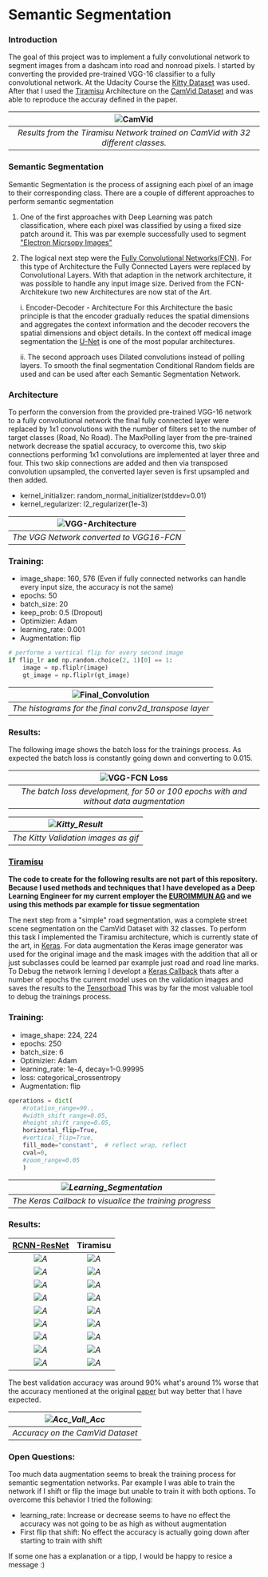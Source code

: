 # Semantic Segmentation
### Introduction

The goal of this project was to implement a fully convolutional network to segment images from a dashcam into road and nonroad pixels. I started by converting the provided pre-trained VGG-16 classifier to a fully convolutional network. At the Udacity Course the [Kitty Dataset](www.cvlibs.net/datasets/kitti/) was used. After that I used the [Tiramisu](https://arxiv.org/abs/1611.09326) Architecture on the [CamVid Dataset](http://mi.eng.cam.ac.uk/research/projects/VideoRec/CamVid/) and was able to reproduce the accuray defined in the paper.  

| ![CamVid](./CamVid-Images/0016E5_00390_2017_10_10_09_07_22_drawings.png "CamVid Image") | 
|:--:| 
| *Results from the Tiramisu Network trained on CamVid with 32 different classes.* |

### Semantic Segmentation

Semantic Segmentation is the process of assigning each pixel of an image to their corresponding class. 
There are a couple of different approaches to perform semantic segmentation
1. One of the first approaches with Deep Learning was patch classification, where each pixel was classified by using a fixed size patch around it. This was par exemple successfully used to segment ["Electron Micrsopy Images"](http://people.idsia.ch/~juergen/nips2012.pdf)
2. The logical next step were the [Fully Convolutional Networks(FCN)](https://arxiv.org/abs/1411.4038). For this type of Architecture  the Fully Connected Layers were replaced by Convolutional Layers. With that adaption in the network architecture, it was possible to handle any input image size.  Derived from the FCN-Architekure two new Architectures are now stat of the Art.

    i. Encoder-Decoder - Architecture
For this Architecture the basic principle is that the encoder gradually reduces the spatial dimensions and aggregates the context information and the decoder recovers the spatial dimensions and object details. In the context off medical image segmentation the [U-Net](https://arxiv.org/abs/1505.04597) is one of the most popular architectures. 

    ii. The second approach uses Dilated convolutions instead of polling layers.
To smooth the final segmentation Conditional Random fields are used and can be used after each Semantic Segmentation Network.  

### Architecture
To perform the conversion from the provided pre-trained VGG-16 network to a fully convolutional network the final fully connected layer were replaced by 1x1 convolutions with the number of filters set to the number of target classes (Road, No Road). The MaxPolling layer from the pre-trained network decrease the spatial accuracy, to overcome this, two skip connections performing 1x1 convolutions are implemented at layer three and four. This two skip connections are added and then via transposed convolution upsampled, the converted layer seven is first upsampled and then added.     

- kernel_initializer: random_normal_initializer(stddev=0.01)
- kernel_regularizer: l2_regularizer(1e-3)

| ![VGG-Architecture](./CamVid-Images/Graph.png "VGG16-FCN") | 
|:--:| 
| *The VGG Network converted to VGG16-FCN* |

### Training:
- image_shape: 160, 576 (Even if fully connected networks can handle every input size, the accuracy is not the same)
- epochs: 50
- batch_size: 20
- keep_prob: 0.5 (Dropout)
- Optimizier: Adam
- learning_rate: 0.001
- Augmentation: flip
```python
# performe a vertical flip for every second image 
if flip_lr and np.random.choice(2, 1)[0] == 1:
    image = np.fliplr(image)
    gt_image = np.fliplr(gt_image)
```

| ![Final_Convolution](./CamVid-Images/Histograms.png "Final_Convolution") | 
|:--:| 
| *The histograms for the final conv2d_transpose layer* |


### Results:

The following image shows the batch loss for the trainings process. As expected the batch loss is constantly going down and converting to 0.015. 

| ![VGG-FCN Loss](./CamVid-Images/VGG-Kitty.png "VGG-FCN Loss") | 
|:--:| 
| *The batch loss development, for 50 or 100 epochs with and without data augmentation* |


| *![Kitty_Result](./CamVid-Images/1507737726_full.gif "Kitty_Result")* | 
|:--:| 
| *The Kitty Validation images as gif* |

### [Tiramisu](https://arxiv.org/abs/1611.09326)
**The code to create for the following results are not part of this repository. Because I used methods and techniques that I have developed as a Deep Learning Engineer for my current employer the [EUROIMMUN AG](https://www.euroimmun.de/startseite.html) and we using this methods par example for tissue segmentation**

The next step from a "simple" road segmentation, was a complete street scene segmentation on the CamVid Dataset with 32 classes. To perform this task I implemented the Tiramisu architecture, which is currently state of the art, in [Keras](https://keras.io/). For data augmentation the Keras image generator was used for the original image and the mask images with the addition that all or just subclasses could be learned par example just road and road line marks. To Debug the network lerning I developt a [Keras Callback](https://keras.io/callbacks/) thats after a number of epochs the current model uses on the validation images and saves the results to the [Tensorboad](https://www.tensorflow.org/get_started/summaries_and_tensorboard) This was by far the most valuable tool to debug the trainings process.  

### Training:
- image_shape: 224, 224
- epochs: 250
- batch_size: 6
- Optimizier: Adam
- learning_rate: 1e-4, decay=1-0.99995
- loss: categorical_crossentropy
- Augmentation: flip
```python
operations = dict(
    #rotation_range=90.,
    #width_shift_range=0.05,
    #height_shift_range=0.05,
    horizontal_flip=True,
    #vertical_flip=True,
    fill_mode="constant",  # reflect wrap, reflect
    cval=0,
    #zoom_range=0.05
    )
```
| *![Learning_Segmentation](./CamVid-Images/Stack.gif "Learning_Segmentation")* | 
|:--:| 
| *The Keras Callback to visualice the training progress* |

### Results:

| [RCNN-ResNet](https://arxiv.org/abs/1506.01497) | Tiramisu | 
|:--:|:--:| 
| *![A](./CamVid-Images/SegRCNN/0001TP_006690_2017_10_13_10_50_25_drawings.png "R-CNN")* | *![A](./CamVid-Images/SegRCNN/0001TP_006690_2017_10_13_10_50_07_drawings.png "Seg")* |
| *![A](./CamVid-Images/SegRCNN/0001TP_007170_2017_10_13_10_51_22_drawings.png "R-CNN")* | *![A](./CamVid-Images/SegRCNN/0001TP_007170_2017_10_13_10_51_08_drawings.png "Seg")* |
| *![A](./CamVid-Images/SegRCNN/0001TP_010380_2017_10_13_10_53_52_drawings.png "R-CNN")* | *![A](./CamVid-Images/SegRCNN/0001TP_010380_2017_10_13_10_53_32_drawings.png "Seg")* |
| *![A](./CamVid-Images/SegRCNN/0006R0_f00930_2017_10_13_10_26_40_drawings.png "R-CNN")* | *![A](./CamVid-Images/SegRCNN/0006R0_f00930_2017_10_13_10_26_04_drawings.png "Seg")* |
| *![A](./CamVid-Images/SegRCNN/0006R0_f01290_2017_10_13_10_29_15_drawings.png "R-CNN")* | *![A](./CamVid-Images/SegRCNN/0006R0_f01290_2017_10_13_10_28_40_drawings.png "Seg")* |
| *![A](./CamVid-Images/SegRCNN/0006R0_f03930_2017_10_13_10_38_55_drawings.png "R-CNN")* | *![A](./CamVid-Images/SegRCNN/0006R0_f03930_2017_10_13_10_38_19_drawings.png "Seg")* |
| *![A](./CamVid-Images/SegRCNN/Seq05VD_f00000_2017_10_13_10_55_03_drawings.png "R-CNN")* | *![A](./CamVid-Images/SegRCNN/Seq05VD_f00000_2017_10_13_10_54_30_drawings.png "Seg")* |
| *![A](./CamVid-Images/SegRCNN/Seq05VD_f00480_2017_10_13_10_55_47_drawings.png "R-CNN")* | *![A](./CamVid-Images/SegRCNN/Seq05VD_f00480_2017_10_13_10_55_40_drawings.png "Seg")* |
| *![A](./CamVid-Images/SegRCNN/Seq05VD_f05100_2017_10_13_10_57_39_drawings.png "R-CNN")* | *![A](./CamVid-Images/SegRCNN/Seq05VD_f05100_2017_10_13_10_57_37_drawings.png "Seg")* |

The best validation accuracy was around 90% what's around 1% worse that the accuracy mentioned at the original [paper](https://arxiv.org/abs/1611.09326) but way better that I have expected. 

| *![Acc_Vall_Acc](./CamVid-Images/Acc_Vall_Acc.png "Acc_Vall_Acc")* | 
|:--:| 
| *Accuracy on the CamVid Dataset* |

### Open Questions:

Too much data augmentation seems to break the training process for semantic segmentation networks. Par example I was able to train the network if I shift or flip the image but unable to train it with both options. 
To overcome this behavior I tried the following:
- learning_rate: Increase or decrease seems to have no effect the accuracy was not going to be as high as without augmentation
- First flip that shift: No effect the accuracy is actually going down after starting to train with shift

If some one has a explanation or a tipp, I would be happy to resice a message :)

